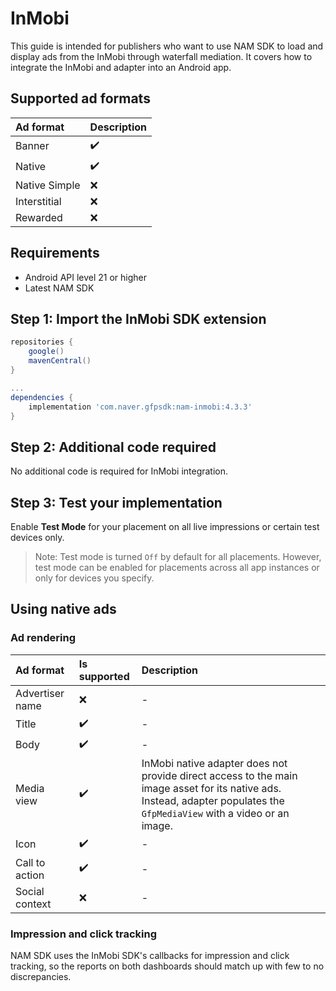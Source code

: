 # InMobi 

This guide is intended for publishers who want to use NAM SDK to load and display ads from the InMobi through waterfall mediation.
It covers how to integrate the InMobi and adapter into an Android app.

## Supported ad formats

| Ad format     | Description |
|:--------------|:------------|
| Banner        | ✔️          |
| Native        | ✔️          |
| Native Simple | ❌          |
| Interstitial  | ❌️          |
| Rewarded      | ❌️          |

## Requirements

- Android API level 21 or higher
- Latest NAM SDK

## Step 1: Import the InMobi SDK extension

```gradle
repositories {
    google()
    mavenCentral()
}

...
dependencies {
    implementation 'com.naver.gfpsdk:nam-inmobi:4.3.3'  
}
```

## Step 2: Additional code required

No additional code is required for InMobi integration.

## Step 3: Test your implementation

Enable **Test Mode** for your placement on all live impressions or certain test devices only.

>Note: Test mode is turned `Off` by default for all placements. However, test mode can be enabled for placements across all app instances or only for devices you specify.

## Using native ads

### Ad rendering

| Ad format         | Is supported | Description                                                                                                                                                             |
|:------------------|:-------------|:------------------------------------------------------------------------------------------------------------------------------------------------------------------------|
| Advertiser name   | ❌️           | -                                                                                                                                                                       |
| Title             | ✔️           | -                                                                                                                                                                       |
| Body              | ✔️           | -                                                                                                                                                                       |
| Media view        | ✔️           | InMobi native adapter does not provide direct access to the main image asset for its native ads. Instead, adapter populates the `GfpMediaView` with a video or an image. |
| Icon              | ✔️           | -                                                                                                                                                                       |
| Call to action    | ✔️           | -                                                                                                                                                                       |
| Social context    | ❌️           | -                                                                                                                                                                       |

### Impression and click tracking 

NAM SDK uses the InMobi SDK's callbacks for impression and click tracking, so the reports on both dashboards should match up with few to no discrepancies.